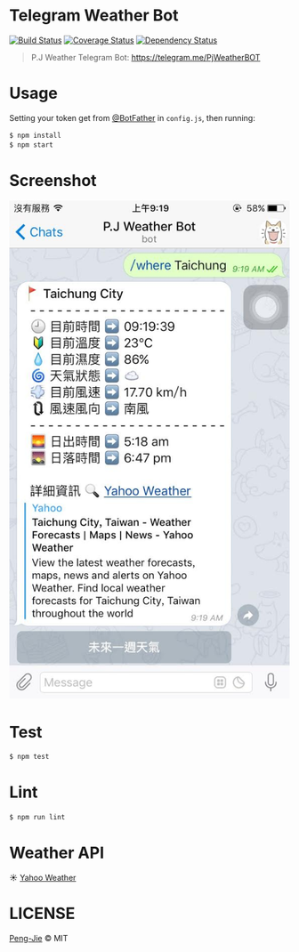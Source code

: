 # Telegram Weather Bot

[![Build Status](https://travis-ci.org/neighborhood999/telegram-weather-bot.svg?branch=patch-1)](https://travis-ci.org/neighborhood999/telegram-weather-bot)
[![Coverage Status](https://coveralls.io/repos/github/neighborhood999/telegram-weather-bot/badge.svg?branch=master)](https://coveralls.io/github/neighborhood999/telegram-weather-bot?branch=master)
[![Dependency Status](https://david-dm.org/neighborhood999/telegram-weather-bot.svg)](https://david-dm.org/neighborhood999/telegram-weather-bot)

> P.J Weather Telegram Bot: https://telegram.me/PjWeatherBOT

# Usage

Setting your token get from [@BotFather](https://telegram.me/BotFather) in `config.js`, then running:

```sh
$ npm install
$ npm start
```

# Screenshot

![telegram-weather-bot](./screenshot/tg-weather-bot.jpg)

# Test

```sh
$ npm test
```

# Lint

```sh
$ npm run lint
```

# Weather API

☀ [Yahoo Weather](https://developer.yahoo.com/weather/)

# LICENSE

[Peng-Jie](https://github.com/neighborhood999) © MIT
